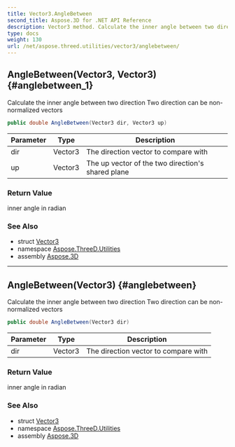 ```yaml
---
title: Vector3.AngleBetween
second_title: Aspose.3D for .NET API Reference
description: Vector3 method. Calculate the inner angle between two direction Two direction can be nonnormalized vectors
type: docs
weight: 130
url: /net/aspose.threed.utilities/vector3/anglebetween/
---
```

## AngleBetween(Vector3, Vector3) {#anglebetween_1}

Calculate the inner angle between two direction Two direction can be non-normalized vectors

```csharp
public double AngleBetween(Vector3 dir, Vector3 up)
```

| Parameter | Type | Description |
| --- | --- | --- |
| dir | Vector3 | The direction vector to compare with |
| up | Vector3 | The up vector of the two direction's shared plane |

### Return Value

inner angle in radian

### See Also

* struct [Vector3](../)
* namespace [Aspose.ThreeD.Utilities](../../vector3/)
* assembly [Aspose.3D](../../../)

---

## AngleBetween(Vector3) {#anglebetween}

Calculate the inner angle between two direction Two direction can be non-normalized vectors

```csharp
public double AngleBetween(Vector3 dir)
```

| Parameter | Type | Description |
| --- | --- | --- |
| dir | Vector3 | The direction vector to compare with |

### Return Value

inner angle in radian

### See Also

* struct [Vector3](../)
* namespace [Aspose.ThreeD.Utilities](../../vector3/)
* assembly [Aspose.3D](../../../)


